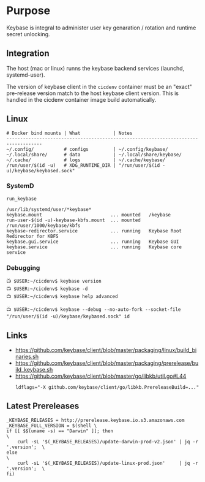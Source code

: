 # Purpose
Keybase is integral to administer user key genaration / rotation and runtime secret unlocking.

## Integration
The host (mac or linux) runns the keybase backend services (launchd, systemd-user).

The version of keybase client in the `cicdenv` container must be an "exact" 
pre-release version match to the host keybase client version.
This is handled in the cicdenv container image build automatically.

## Linux
```
# Docker bind mounts | What            | Notes
-----------------------------------------------------------------------------------
~/.config/           # configs         | ~/.config/keybase/
~/.local/share/      # data            | ~/.local/share/keybase/
~/.cache/            # logs            | ~/.cache/keybase/ 
/run/user/$(id -u)   # XDG_RUNTIME_DIR | "/run/user/$(id -u)/keybase/keybased.sock"
```

### SystemD
```
run_keybase

/usr/lib/systemd/user/*keybase*
keybase.mount                         ... mounted   /keybase
run-user-$(id -u)-keybase-kbfs.mount  ... mounted   /run/user/1000/keybase/kbfs
keybase-redirector.service            ... running   Keybase Root Redirector for KBFS
keybase.gui.service                   ... running   Keybase GUI
keybase.service                       ... running   Keybase core service
```

### Debugging
```
📺 $USER:~/cicdenv$ keybase version
📺 $USER:~/cicdenv$ keybase -d
📺 $USER:~/cicdenv$ keybase help advanced

📺 $USER:~/cicdenv$ keybase --debug --no-auto-fork --socket-file "/run/user/$(id -u)/keybase/keybased.sock" id
```

## Links
* https://github.com/keybase/client/blob/master/packaging/linux/build_binaries.sh
* https://github.com/keybase/client/blob/master/packaging/prerelease/build_keybase.sh
* https://github.com/keybase/client/blob/master/go/libkb/util.go#L44
  ```
  ldflags="-X github.com/keybase/client/go/libkb.PrereleaseBuild=..."
  ```

## Latest Prereleases
```make
_KEYBASE_RELEASES = http://prerelease.keybase.io.s3.amazonaws.com
_KEYBASE_FULL_VERSION = $(shell \
if [[ $$(uname -s) == "Darwin" ]]; then                                             \
    curl -sL '$(_KEYBASE_RELEASES)/update-darwin-prod-v2.json' | jq -r '.version';  \
else                                                                                \
    curl -sL '$(_KEYBASE_RELEASES)/update-linux-prod.json'     | jq -r '.version';  \
fi)
```
